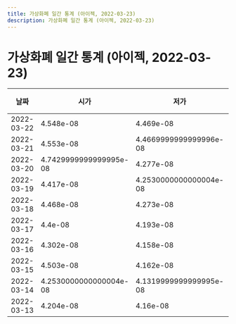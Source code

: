 ```yaml
---
title: 가상화폐 일간 통계 (아이젝, 2022-03-23)
description: 가상화폐 일간 통계 (아이젝, 2022-03-23)
---
```


가상화폐 일간 통계 (아이젝, 2022-03-23)
===

|날짜|시가|저가|고가|종가|비고|
|--|--|--|--|--|--|
|2022-03-22|4.548e-08|4.469e-08|4.751e-08|4.725e-08|    |
|2022-03-21|4.553e-08|4.4669999999999996e-08|4.999e-08|4.554e-08|    |
|2022-03-20|4.7429999999999995e-08|4.277e-08|4.7429999999999995e-08|4.553e-08|    |
|2022-03-19|4.417e-08|4.2530000000000004e-08|4.7970000000000005e-08|4.7809999999999996e-08|    |
|2022-03-18|4.468e-08|4.273e-08|4.573e-08|4.3930000000000004e-08|    |
|2022-03-17|4.4e-08|4.193e-08|4.6060000000000003e-08|4.468e-08|    |
|2022-03-16|4.302e-08|4.158e-08|4.626e-08|4.366e-08|    |
|2022-03-15|4.503e-08|4.162e-08|4.635e-08|4.3e-08|    |
|2022-03-14|4.2530000000000004e-08|4.1319999999999995e-08|4.681e-08|4.5000000000000006e-08|    |
|2022-03-13|4.204e-08|4.16e-08|4.294e-08|4.2530000000000004e-08|    |
